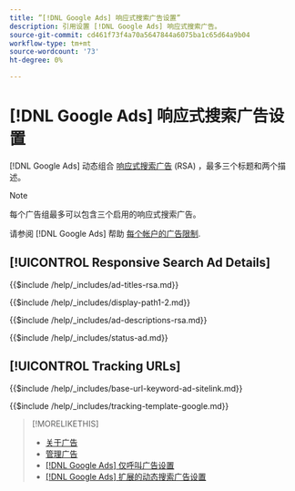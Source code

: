 ```yaml
---
title: ”[!DNL Google Ads] 响应式搜索广告设置”
description: 引用设置 [!DNL Google Ads] 响应式搜索广告。
source-git-commit: cd461f73f4a70a5647844a6075ba1c65d64a9b04
workflow-type: tm+mt
source-wordcount: '73'
ht-degree: 0%

---
```


# [!DNL Google Ads] 响应式搜索广告设置

[!DNL Google Ads] 动态组合 [响应式搜索广告](https://support.google.com/google-ads/answer/7684791?hl=en) (RSA) ，最多三个标题和两个描述。

>[!NOTE]
>
>每个广告组最多可以包含三个启用的响应式搜索广告。

请参阅 [!DNL Google Ads] 帮助 [每个帐户的广告限制](https://support.google.com/google-ads/answer/6372658?hl=en).

## [!UICONTROL Responsive Search Ad Details]

<!-- **[!UICONTROL Ad Titles]:** -->

{{$include /help/_includes/ad-titles-rsa.md}}

<!-- **[!UICONTROL Display Path 1]**, **[!UICONTROL Display Path 2]:** -->

{{$include /help/_includes/display-path1-2.md}}

<!-- **[!UICONTROL Ad Descriptions]:** -->

{{$include /help/_includes/ad-descriptions-rsa.md}}

<!-- **[!UICONTROL Status]:** -->

{{$include /help/_includes/status-ad.md}}

## [!UICONTROL Tracking URLs]

<!-- **[!UICONTROL Base URl]:** -->

{{$include /help/_includes/base-url-keyword-ad-sitelink.md}}

<!-- **[!UICONTROL Tracking Template]:** -->

{{$include /help/_includes/tracking-template-google.md}}

>[!MORELIKETHIS]
>
>* [关于广告](ad-about.md)
>* [管理广告](ad-manage.md)
>* [[!DNL Google Ads] 仅呼叫广告设置](ad-settings-google-call.md)
>* [[!DNL Google Ads] 扩展的动态搜索广告设置](ad-settings-google-dsa.md)


